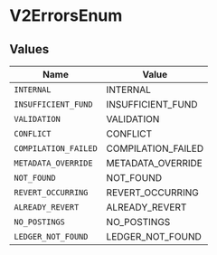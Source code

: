 # V2ErrorsEnum


## Values

| Name                 | Value                |
| -------------------- | -------------------- |
| `INTERNAL`           | INTERNAL             |
| `INSUFFICIENT_FUND`  | INSUFFICIENT_FUND    |
| `VALIDATION`         | VALIDATION           |
| `CONFLICT`           | CONFLICT             |
| `COMPILATION_FAILED` | COMPILATION_FAILED   |
| `METADATA_OVERRIDE`  | METADATA_OVERRIDE    |
| `NOT_FOUND`          | NOT_FOUND            |
| `REVERT_OCCURRING`   | REVERT_OCCURRING     |
| `ALREADY_REVERT`     | ALREADY_REVERT       |
| `NO_POSTINGS`        | NO_POSTINGS          |
| `LEDGER_NOT_FOUND`   | LEDGER_NOT_FOUND     |